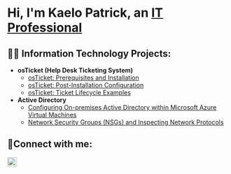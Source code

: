 <h1>Hi, I'm Kaelo Patrick, an <a href="https://www.linkedin.com/in/kaelo-sekai">IT Professional</a></h1>

<h2>👨‍💻 Information Technology Projects:</h2>

- <b>osTicket (Help Desk Ticketing System)</b>
  - [osTicket: Prerequisites and Installation](https://github.com/Patrick56-hub/osticket-prereqs)
  - [osTicket: Post-Installation Configuration](https://github.com/Patrick56-hub/post-install-config)
  - [osTicket: Ticket Lifecycle Examples](https://github.com/Patrick56-hub/ticket-lifecycle)
- <b>Active Directory</b>
  - [Configuring On-premises Active Directory within Microsoft Azure Virtual Machines](https://github.com/Patrick56-hub/configure-active-directory)
  - [Network Security Groups (NSGs) and Inspecting Network Protocols](https://github.com/Patrick56-hub/azure-network-protocols)

<h2>🤳Connect with me:</h2>

[<img align="left" alt="kaelo-sekai| LinkedIn" width="22px" src="https://cdn.jsdelivr.net/npm/simple-icons@v3/icons/linkedin.svg" />][linkedin]

[linkedin]: https://linkedin.com/in/kaelo-sekai
